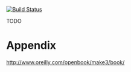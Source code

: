 [![Build Status](https://travis-ci.org/farjump/Makefile.in.svg?branch=dev)](https://travis-ci.org/farjump/Makefile.in)

TODO

# Appendix

http://www.oreilly.com/openbook/make3/book/
